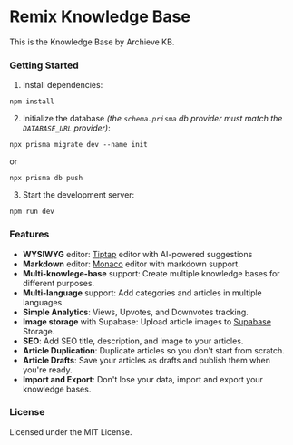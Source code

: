 # Remix Knowledge Base

This is the Knowledge Base by Archieve KB.


### Getting Started

1. Install dependencies:

```
npm install
```

2. Initialize the database _(the `schema.prisma` db provider must match the `DATABASE_URL` provider)_:

```
npx prisma migrate dev --name init
```

or

```
npx prisma db push
```

3. Start the development server:

```
npm run dev
```

### Features

- **WYSIWYG** editor: [Tiptap](https://tiptap.dev/) editor with AI-powered suggestions
- **Markdown** editor: [Monaco](https://github.com/suren-atoyan/monaco-react) editor with markdown support.
- **Multi-knowlege-base** support: Create multiple knowledge bases for different purposes.
- **Multi-language** support: Add categories and articles in multiple languages.
- **Simple Analytics**: Views, Upvotes, and Downvotes tracking.
- **Image storage** with Supabase: Upload article images to [Supabase](https://supabase.io) Storage.
- **SEO**: Add SEO title, description, and image to your articles.
- **Article Duplication**: Duplicate articles so you don't start from scratch.
- **Article Drafts**: Save your articles as drafts and publish them when you're ready.
- **Import and Export**: Don't lose your data, import and export your knowledge bases.

### License

Licensed under the MIT License.
